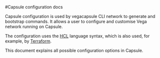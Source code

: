 #Capsule configuration docs

Capsule configuration is used by vegacapsule CLI network to generate and bootstrap commands.
It allows a user to configure and customise Vega network running on Capsule.

The configuration uses the [HCL](https://github.com/hashicorp/hcl) language syntax, which is also used, for example, by [Terraform](https://www.terraform.io/).

This document explains all possible configuration options in Capsule.